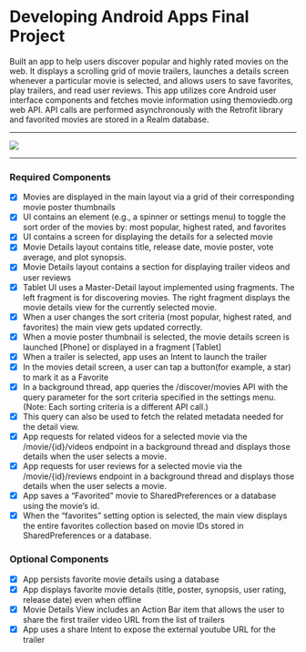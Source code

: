 # Developing Android Apps Final Project

Built an app to help users discover popular and highly rated movies on the web. It displays a scrolling grid of movie trailers, launches a details screen whenever a particular movie is selected, and allows users to save favorites, play trailers, and read user reviews. This app utilizes core Android user interface components and fetches movie information using themoviedb.org web API. API calls are performed asynchronously with the Retrofit library and favorited movies are stored in a Realm database.

___

![](http://i.imgur.com/q1fH6Il.gif) 

___

### Required Components

- [x] Movies are displayed in the main layout via a grid of their corresponding movie poster thumbnails
- [x] UI contains an element (e.g., a spinner or settings menu) to toggle the sort order of the movies by: most popular, highest rated, and favorites
- [x] UI contains a screen for displaying the details for a selected movie
- [x] Movie Details layout contains title, release date, movie poster, vote average, and plot synopsis.
- [x] Movie Details layout contains a section for displaying trailer videos and user reviews
- [x] Tablet UI uses a Master-Detail layout implemented using fragments. The left fragment is for discovering movies. The right fragment displays the movie details view for the currently selected movie.
- [x] When a user changes the sort criteria (most popular, highest rated, and favorites) the main view gets updated correctly.
- [x] When a movie poster thumbnail is selected, the movie details screen is launched [Phone] or displayed in a fragment [Tablet]
- [x] When a trailer is selected, app uses an Intent to launch the trailer
- [x] In the movies detail screen, a user can tap a button(for example, a star) to mark it as a Favorite
- [x] In a background thread, app queries the /discover/movies API with the query parameter for the sort criteria specified in the settings menu. (Note: Each sorting criteria is a different API call.)
- [x] This query can also be used to fetch the related metadata needed for the detail view.
- [x] App requests for related videos for a selected movie via the /movie/{id}/videos endpoint in a background thread and displays those details when the user selects a movie.
- [x] App requests for user reviews for a selected movie via the /movie/{id}/reviews endpoint in a background thread and displays those details when the user selects a movie.
- [x] App saves a “Favorited” movie to SharedPreferences or a database using the movie’s id.
- [x] When the “favorites” setting option is selected, the main view displays the entire favorites collection based on movie IDs stored in SharedPreferences or a database.

### Optional Components

- [x] App persists favorite movie details using a database
- [x] App displays favorite movie details (title, poster, synopsis, user rating, release date) even when offline
- [x] Movie Details View includes an Action Bar item that allows the user to share the first trailer video URL from the list of trailers
- [x] App uses a share Intent to expose the external youtube URL for the trailer
